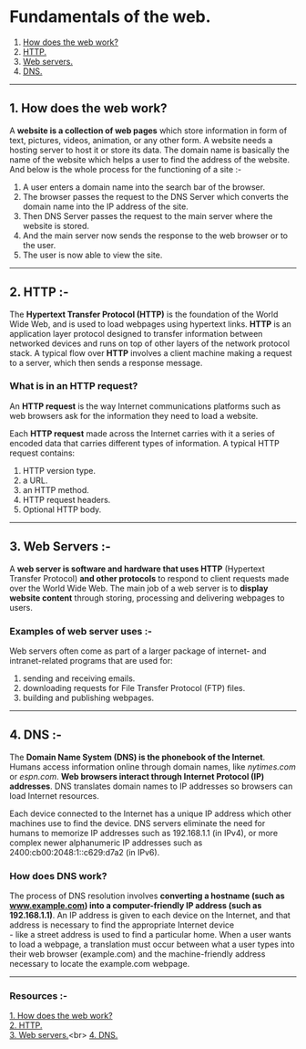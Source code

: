 # Fundamentals of the web.

1. [How does the web work?](#how-does-the-web-work)
1. [HTTP.](#HTTP)
1. [Web servers.](#web-servers)
1. [DNS.](#DNS)

---
## 1. How does the web work?

A **website is a collection of web pages** which store information in form of text, pictures, videos, animation, or any other form. A website needs a  hosting server to host it or store its data. The domain name is basically the name of the website which helps a user to find the address of the website. And below is the whole process for the functioning of a site :-

1. A user enters a domain name into the search bar of the browser.
1. The browser passes the request to the DNS Server which converts the domain name into the IP address of the site.
1. Then DNS Server passes the request to the main server where the website is stored.
1. And the main server now sends the response to the web browser or to the user.
1. The user is now able to view the site.
---
## 2. HTTP :-

The **Hypertext Transfer Protocol (HTTP)** is the foundation of the World Wide Web, and is used to load webpages using hypertext links. **HTTP** is an application layer protocol designed to transfer information between networked devices and runs on top of other layers of the network protocol stack. A typical flow over **HTTP** involves a client machine making a request to a server, which then sends a response message.

### What is in an HTTP request?
An **HTTP request** is the way Internet communications platforms such as web browsers ask for the information they need to load a website.

Each **HTTP request** made across the Internet carries with it a series of encoded data that carries different types of information. A typical HTTP request contains:

1. HTTP version type.
1. a URL.
1. an HTTP method.
1. HTTP request headers.
1. Optional HTTP body.
---
## 3. Web Servers :-
 A **web server is software and hardware that uses HTTP** (Hypertext Transfer Protocol) **and other protocols** to respond to client requests made over the World Wide Web. The main job of a web server is to **display website content** through storing, processing and delivering webpages to users.

 ### Examples of web server uses :-
Web servers often come as part of a larger package of internet- and intranet-related programs that are used for:

1. sending and receiving emails.
1. downloading requests for File Transfer Protocol (FTP) files.
1. building and publishing webpages.
---
 ## 4. DNS :-
The **Domain Name System (DNS) is the phonebook of the Internet**. Humans access information online through domain names, like *nytimes.com* or *espn.com*. **Web browsers interact through Internet Protocol (IP) addresses**. DNS translates domain names to IP addresses so browsers can load Internet resources.

Each device connected to the Internet has a unique IP address which other machines use to find the device. DNS servers eliminate the need for humans to memorize IP addresses such as 192.168.1.1 (in IPv4), or more complex newer alphanumeric IP addresses such as 2400:cb00:2048:1::c629:d7a2 (in IPv6).

### How does DNS work?
The process of DNS resolution involves **converting a hostname (such as www.example.com) into a computer-friendly IP address (such as 192.168.1.1)**. An IP address is given to each device on the Internet, and that address is necessary to find the appropriate Internet device <br>- like a street address is used to find a particular home. When a user wants to load a webpage, a translation must occur between what a user types into their web browser (example.com) and the machine-friendly address necessary to locate the example.com webpage.

---


### **Resources** :-
[1. How does the web work?](https://www.hostitsmart.com/manage/knowledgebase/205/How-does-a-website-work.html) <br>
[2. HTTP. ](https://www.cloudflare.com/) <br>
[3. Web servers.](https://www.techtarget.com/whatis/definition/Web-server#:~:text=A%20web%20server%20is%20software,and%20delivering%20webpages%20to%20users.)<br>
[4. DNS.](https://www.cloudflare.com/learning/dns/what-is-dns/) <br>